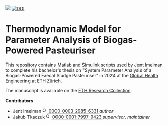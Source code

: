 <!-- badges: start -->
[![](https://img.shields.io/badge/License-CC_BY_4.0-lightgrey.svg)](https://creativecommons.org/licenses/by/4.0/)
[![DOI](https://zenodo.org/badge/DOI/10.5281/zenodo.13784722.svg)](https://doi.org/10.5281/zenodo.13784722)
<!-- badges: end -->

# Thermodynamic Model for Parameter Analysis of Biogas-Powered Pasteuriser

This repository contains Matlab and Simulink scripts used by Jent Imelman to complete his bachelor's thesis on "System Parameter Analysis of a Biogas-Powered Faecal Sludge Pasteuriser" in 2024 at the [Global Health Engineering](https://ghe.ethz.ch/) at ETH Zürich.

The manuscript is available on the [ETH Research Collection]().

<b>Contributors</b>  
- Jent Imelman <a href="https://orcid.org/0000-0003-2985-6331">
<img alt="ORCID logo" src="https://info.orcid.org/wp-content/uploads/2019/11/orcid_16x16.png" width="16" height="16" /> 0000-0003-2985-6331
</a> *author*  
- Jakub Tkaczuk <a href="https://orcid.org/0000-0001-7997-9423">
<img alt="ORCID logo" src="https://info.orcid.org/wp-content/uploads/2019/11/orcid_16x16.png" width="16" height="16" /> 0000-0001-7997-9423
</a> *supervisor, maintainer*  
